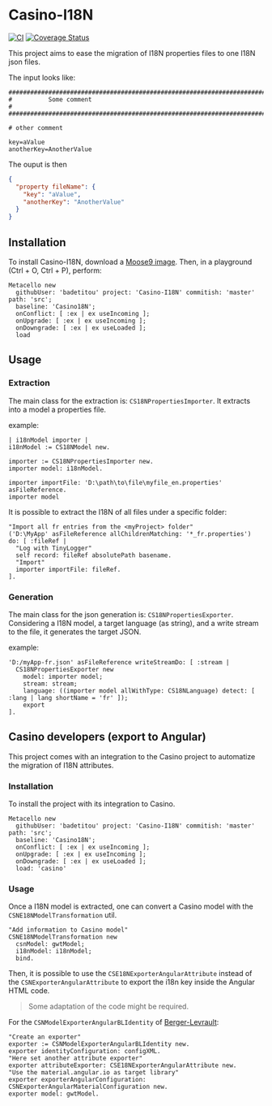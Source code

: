 # Casino-I18N

[![CI](https://github.com/badetitou/Casino-I18N/actions/workflows/test.yml/badge.svg)](https://github.com/badetitou/Casino-I18N/actions/workflows/test.yml)
[![Coverage Status](https://coveralls.io/repos/github/badetitou/Casino-I18N/badge.svg?branch=master)](https://coveralls.io/github/badetitou/Casino-I18N?branch=master)

This project aims to ease the migration of I18N properties files to one I18N json files.

The input looks like:

```properties
################################################################################
#          Some comment
#
################################################################################

# other comment

key=aValue
anotherKey=AnotherValue
```

The ouput is then

```json
{
  "property fileName": {
    "key": "aValue",
    "anotherKey": "AnotherValue"
  }
}
```

## Installation

To install Casino-I18N, download a [Moose9 image](https://modularmoose.org/moose-wiki/Beginners/InstallMoose).
Then, in a playground (<kdb>Ctrl + O</kdb>, <kdb>Ctrl + P</kdb>), perform: 

```st
Metacello new
  githubUser: 'badetitou' project: 'Casino-I18N' commitish: 'master' path: 'src';
  baseline: 'Casino18N';
  onConflict: [ :ex | ex useIncoming ];
  onUpgrade: [ :ex | ex useIncoming ];
  onDowngrade: [ :ex | ex useLoaded ];
  load
```

## Usage

### Extraction

The main class for the extraction is: `CS18NPropertiesImporter`.
It extracts into a model a properties file.

example:

```st
| i18nModel importer |
i18nModel := CS18NModel new.

importer := CS18NPropertiesImporter new.
importer model: i18nModel.

importer importFile: 'D:\path\to\file\myfile_en.properties' asFileReference.
importer model
```

It is possible to extract the I18N of all files under a specific folder:

```st
"Import all fr entries from the <myProject> folder" 
('D:\MyApp' asFileReference allChildrenMatching: '*_fr.properties') do: [ :fileRef | 
  "Log with TinyLogger"
  self record: fileRef absolutePath basename.
  "Import"
  importer importFile: fileRef.
].
```

### Generation

The main class for the json generation is: `CS18NPropertiesExporter`.
Considering a I18N model, a target language (as string), and a write stream to the file, it generates the target JSON.

example:

```st
'D:/myApp-fr.json' asFileReference writeStreamDo: [ :stream |
  CS18NPropertiesExporter new
    model: importer model;
    stream: stream;
    language: ((importer model allWithType: CS18NLanguage) detect: [ :lang | lang shortName = 'fr' ]);
    export
].

```

## Casino developers (export to Angular)

This project comes with an integration to the Casino project to automatize the migration of I18N attributes.

### Installation

To install the project with its integration to Casino.

```st
Metacello new
  githubUser: 'badetitou' project: 'Casino-I18N' commitish: 'master' path: 'src';
  baseline: 'Casino18N';
  onConflict: [ :ex | ex useIncoming ];
  onUpgrade: [ :ex | ex useIncoming ];
  onDowngrade: [ :ex | ex useLoaded ];
  load: 'casino'
```

### Usage

Once a I18N model is extracted, one can convert a Casino model with the `CSNE18NModelTransformation` util.

```st
"Add information to Casino model"
CSNE18NModelTransformation new
  csnModel: gwtModel;
  i18nModel: i18nModel;
  bind.
```

Then, it is possible to use the `CSE18NExporterAngularAttribute` instead of the `CSNExporterAngularAttribute` to export the i18n key inside the Angular HTML code.

> Some adaptation of the code might be required.

For the `CSNModelExporterAngularBLIdentity` of [Berger-Levrault](https://www.berger-levrault.com):

```st
"Create an exporter"
exporter := CSNModelExporterAngularBLIdentity new.
exporter identityConfiguration: configXML.
"Here set another attribute exporter"
exporter attributeExporter: CSE18NExporterAngularAttribute new.
"Use the material.angular.io as target library"
exporter exporterAngularConfiguration: CSNExporterAngularMaterialConfiguration new.
exporter model: gwtModel.
```
